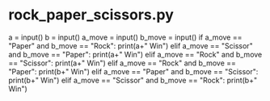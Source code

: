 # rock_paper_scissors.py
a = input()
b = input()
a_move = input()
b_move = input()
if a_move == "Paper" and b_move == "Rock":
    print(a+" Win")
elif a_move == "Scissor" and b_move == "Paper":
    print(a+" Win")
elif a_move == "Rock" and b_move == "Scissor":
    print(a+" Win")
elif a_move == "Rock" and b_move == "Paper":
    print(b+" Win")
elif a_move == "Paper" and b_move == "Scissor":
    print(b+" Win")
elif a_move == "Scissor" and b_move == "Rock":
    print(b+" Win")
